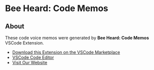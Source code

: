 # Bee Heard: Code Memos

## About

These code voice memos were generated by **Bee Heard: Code Memos** VSCode Extension.

- [Download this Extension on the VSCode Marketplace](https://marketplace.visualstudio.com/items?itemName=NightOwlLabs.Bee-Heard)
- [VSCode Code Editor](https://code.visualstudio.com/)
- [Visit Our Website](https://beeheard.com)